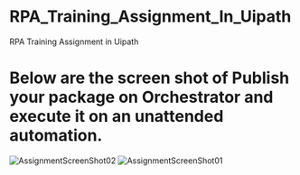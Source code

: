 
# RPA_Training_Assignment_In_Uipath
 RPA Training Assignment in Uipath

# Below are the screen shot of Publish your package on Orchestrator and execute it on an unattended automation.

![AssignmentScreenShot02](https://github.com/raheelimran-10P/RPA_Training_Assignment_In_Uipath/assets/113178849/8dc3d232-afc3-40d1-badd-89610de00dc5)
![AssignmentScreenShot01](https://github.com/raheelimran-10P/RPA_Training_Assignment_In_Uipath/assets/113178849/602bd2bd-ec10-4bfd-855a-8284dd6420ba)
